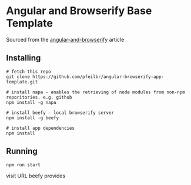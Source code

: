 # Angular and Browserify Base Template

Sourced from the [angular-and-browserify](http://ethanway.com/angular-and-browserify/) article

## Installing

	# fetch this repo
	git clone https://github.com/pfeilbr/angular-browserify-app-template.git

	# install napa - enables the retrieving of node modules from non-npm reporitories. e.g. github
	npm install -g napa

	# install beefy - local browserify server
	npm install -g beefy

	# install app dependencies
	npm install

## Running

	npm run start

visit URL beefy provides